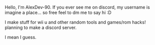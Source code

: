 Hello, I'm AlexDev-90. If you ever see me on discord, my username is imagine a place... so free feel to dm me to say hi :D

I make stuff for wii u and other random tools and games/rom hacks!
planning to make a discord server.


I mean I guess.
